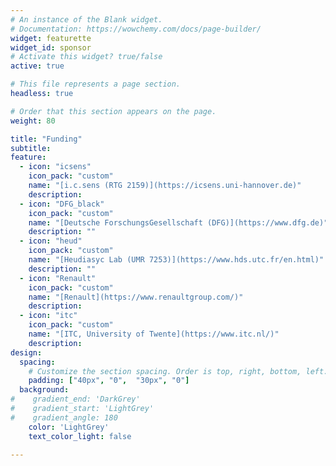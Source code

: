 ```yaml
---
# An instance of the Blank widget.
# Documentation: https://wowchemy.com/docs/page-builder/
widget: featurette
widget_id: sponsor
# Activate this widget? true/false
active: true

# This file represents a page section.
headless: true

# Order that this section appears on the page.
weight: 80

title: "Funding"
subtitle: 
feature:
  - icon: "icsens"
    icon_pack: "custom"
    name: "[i.c.sens (RTG 2159)](https://icsens.uni-hannover.de)"
    description: 
  - icon: "DFG_black"
    icon_pack: "custom"
    name: "[Deutsche ForschungsGesellschaft (DFG)](https://www.dfg.de)"
    description: ""
  - icon: "heud"
    icon_pack: "custom"
    name: "[Heudiasyc Lab (UMR 7253)](https://www.hds.utc.fr/en.html)"
    description: ""
  - icon: "Renault"
    icon_pack: "custom"
    name: "[Renault](https://www.renaultgroup.com/)"
    description:
  - icon: "itc"
    icon_pack: "custom"
    name: "[ITC, University of Twente](https://www.itc.nl/)"
    description: 
design:
  spacing:
    # Customize the section spacing. Order is top, right, bottom, left.
    padding: ["40px", "0",  "30px", "0"]
  background:
#    gradient_end: 'DarkGrey'
#    gradient_start: 'LightGrey'
#    gradient_angle: 180
    color: 'LightGrey'
    text_color_light: false
    
---
```

